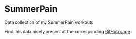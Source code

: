 # SummerPain
Data collection of my SummerPain workouts

Find this data nicely present at the corresponding [GitHub page](https://lilithelina.github.io/SummerPain/index.html).
